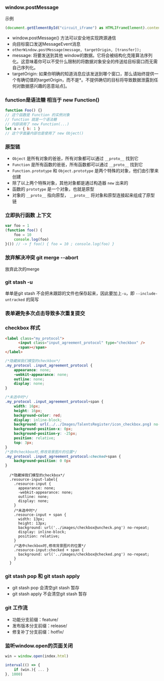 ### window.postMessage

示例

```typescript
(document.getElementById("circuit_iframe") as HTMLIFrameElement).contentWindow.postMessage(data, "*");
```

- window.postMessage() 方法可以安全地实现跨源通信
- 向目标窗口发送MessageEvent消息
- ```otherWindow.postMessage(message, targetOrigin, [transfer]);```
- message: 将要发送到其他 window的数据。它将会被结构化克隆算法序列化。这意味着你可以不受什么限制的将数据对象安全的传送给目标窗口而无需自己序列化。
- targetOrigin: 如果你明确的知道消息应该发送到哪个窗口，那么请始终提供一个有确切值的targetOrigin，而不是*。不提供确切的目标将导致数据泄露到任何对数据感兴趣的恶意站点]。

### function是语法糖 相当于 new Function()

```javascript
function Foo() {}
// 这个函数是 Function 的实例对象
// function 就是一个语法糖
// 内部调用了 new Function(...)
let a = { b: 1 }
// 这个字面量内部也是使用了 new Object()
```

### 原型链

- ```Object``` 是所有对象的爸爸，所有对象都可以通过 ```__proto__``` 找到它
- ```Function``` 是所有函数的爸爸，所有函数都可以通过 ```__proto__``` 找到它
- ```Function.prototype``` 和 ```Object.prototype``` 是两个特殊的对象，他们由引擎来创建
- 除了以上两个特殊对象，其他对象都是通过构造器 ```new``` 出来的
- 函数的 ```prototype``` 是一个对象，也就是原型
- 对象的 ```__proto__``` 指向原型， ```__proto__``` 将对象和原型连接起来组成了原型链

[](https://github.com/KieSun/Blog/issues/2)

### 立即执行函数 上下文

```javascript
var foo = 1
(function foo() {
    foo = 10
    console.log(foo)
}()) // -> ƒ foo() { foo = 10 ; console.log(foo) }
```

### 放弃解决冲突 git merge --abort

放弃此次的merge 

### git stash -u

单单是git stash 不会把未跟踪的文件也保存起来，因此要加上`-u`，即 ```--include-untracked``` 的简写

### 表单避免多次点击导致多次重复提交

### checkbox 样式

```html
<label class="my_protocol">
      <input class="input_agreement_protocol" type="checkbox" />
      <span></span>
</label>
```

```css
/*隐藏掉我们模型的checkbox*/
.my_protocol .input_agreement_protocol {
    appearance: none;
    -webkit-appearance: none;
    outline: none;
    display: none;
}

/*未选中时*/        
.my_protocol .input_agreement_protocol+span {
    width: 16px;
    height: 16px;
    background-color: red;
    display: inline-block;
    background: url(../../Images/TalentsRegister/icon_checkbox.png) no-repeat;
    background-position-x: 0px;
    background-position-y: -25px;
    position: relative;
    top: 3px;
}
/*选中checkbox时,修改背景图片的位置*/            
.my_protocol .input_agreement_protocol:checked+span {
    background-position: 0 0px
}
```

```less
  /*隐藏掉我们模型的checkbox*/
  .resource-input-label{
    .resource-input {
      appearance: none;
      -webkit-appearance: none;
      outline: none;
      display: none;
    }
    /*未选中时*/        
    .resource-input + span {
      width: 13px;
      height: 13px;
      background: url('../images/checkbox@uncheck.png') no-repeat;
      display: inline-block;
      position: relative;
    }
    /*选中checkbox时,修改背景图片的位置*/            
    .resource-input:checked + span {
      background: url('../images/checkbox@checked.png') no-repeat;
    }
  }
```

### git stash pop 和 git stash apply

- git stash pop 会清空git stash 暂存
- git stash apply 不会清空git stash 暂存

### git 工作流

- 功能分支前缀：feature/
- 发布版本分支前缀：release/
- 修复补丁分支前缀：hotfix/

### 监听window.open的页面关闭

```js
win = window.open(index.html)

interval(() => {
	if (win.){ ... }
}, 1000)
```